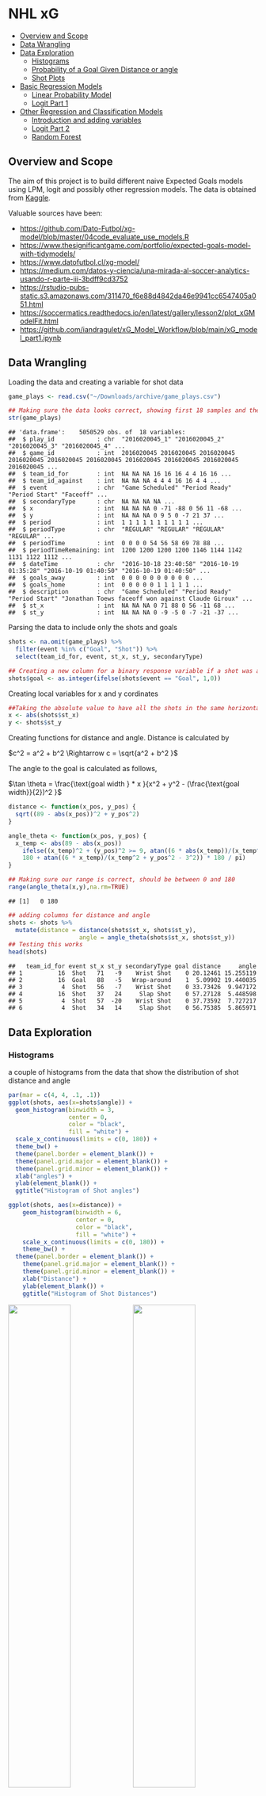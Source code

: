 NHL xG
================

- <a href="#overview-and-scope" id="toc-overview-and-scope">Overview and
  Scope</a>
- <a href="#data-wrangling" id="toc-data-wrangling">Data Wrangling</a>
- <a href="#data-exploration" id="toc-data-exploration">Data
  Exploration</a>
  - <a href="#histograms" id="toc-histograms">Histograms</a>
  - <a href="#probability-of-a-goal-given-distance-or-angle"
    id="toc-probability-of-a-goal-given-distance-or-angle">Probability of a
    Goal Given Distance or angle</a>
  - <a href="#shot-plots" id="toc-shot-plots">Shot Plots</a>
- <a href="#basic-regression-models"
  id="toc-basic-regression-models">Basic Regression Models</a>
  - <a href="#linear-probability-model"
    id="toc-linear-probability-model">Linear Probability Model</a>
  - <a href="#logit-part-1" id="toc-logit-part-1">Logit Part 1</a>
- <a href="#other-regression-and-classification-models"
  id="toc-other-regression-and-classification-models">Other Regression and
  Classification Models</a>
  - <a href="#introduction-and-adding-variables"
    id="toc-introduction-and-adding-variables">Introduction and adding
    variables</a>
  - <a href="#logit-part-2" id="toc-logit-part-2">Logit Part 2</a>
  - <a href="#random-forest" id="toc-random-forest">Random Forest</a>

## Overview and Scope

The aim of this project is to build different naive Expected Goals
models using LPM, logit and possibly other regression models. The data
is obtained from
[Kaggle](https://www.kaggle.com/datasets/martinellis/nhl-game-data).

Valuable sources have been:

- <https://github.com/Dato-Futbol/xg-model/blob/master/04code_evaluate_use_models.R>
- <https://www.thesignificantgame.com/portfolio/expected-goals-model-with-tidymodels/>
- <https://www.datofutbol.cl/xg-model/>
- <https://medium.com/datos-y-ciencia/una-mirada-al-soccer-analytics-usando-r-parte-iii-3bdff9cd3752>
- <https://rstudio-pubs-static.s3.amazonaws.com/311470_f6e88d4842da46e9941cc6547405a051.html>
- <https://soccermatics.readthedocs.io/en/latest/gallery/lesson2/plot_xGModelFit.html>
- <https://github.com/iandragulet/xG_Model_Workflow/blob/main/xG_model_part1.ipynb>

## Data Wrangling

Loading the data and creating a variable for shot data

``` r
game_plays <- read.csv("~/Downloads/archive/game_plays.csv")

## Making sure the data looks correct, showing first 18 samples and the response variable
str(game_plays)
```

    ## 'data.frame':    5050529 obs. of  18 variables:
    ##  $ play_id            : chr  "2016020045_1" "2016020045_2" "2016020045_3" "2016020045_4" ...
    ##  $ game_id            : int  2016020045 2016020045 2016020045 2016020045 2016020045 2016020045 2016020045 2016020045 2016020045 2016020045 ...
    ##  $ team_id_for        : int  NA NA NA 16 16 16 4 4 16 16 ...
    ##  $ team_id_against    : int  NA NA NA 4 4 4 16 16 4 4 ...
    ##  $ event              : chr  "Game Scheduled" "Period Ready" "Period Start" "Faceoff" ...
    ##  $ secondaryType      : chr  NA NA NA NA ...
    ##  $ x                  : int  NA NA NA 0 -71 -88 0 56 11 -68 ...
    ##  $ y                  : int  NA NA NA 0 9 5 0 -7 21 37 ...
    ##  $ period             : int  1 1 1 1 1 1 1 1 1 1 ...
    ##  $ periodType         : chr  "REGULAR" "REGULAR" "REGULAR" "REGULAR" ...
    ##  $ periodTime         : int  0 0 0 0 54 56 58 69 78 88 ...
    ##  $ periodTimeRemaining: int  1200 1200 1200 1200 1146 1144 1142 1131 1122 1112 ...
    ##  $ dateTime           : chr  "2016-10-18 23:40:58" "2016-10-19 01:35:28" "2016-10-19 01:40:50" "2016-10-19 01:40:50" ...
    ##  $ goals_away         : int  0 0 0 0 0 0 0 0 0 0 ...
    ##  $ goals_home         : int  0 0 0 0 0 1 1 1 1 1 ...
    ##  $ description        : chr  "Game Scheduled" "Period Ready" "Period Start" "Jonathan Toews faceoff won against Claude Giroux" ...
    ##  $ st_x               : int  NA NA NA 0 71 88 0 56 -11 68 ...
    ##  $ st_y               : int  NA NA NA 0 -9 -5 0 -7 -21 -37 ...

Parsing the data to include only the shots and goals

``` r
shots <- na.omit(game_plays) %>%
  filter(event %in% c("Goal", "Shot")) %>%
  select(team_id_for, event, st_x, st_y, secondaryType)

## Creating a new column for a binary response variable if a shot was a goal or not
shots$goal <- as.integer(ifelse(shots$event == "Goal", 1,0))
```

Creating local variables for x and y cordinates

``` r
##Taking the absolute value to have all the shots in the same horizontal axis
x <- abs(shots$st_x)
y <- shots$st_y
```

Creating functions for distance and angle. Distance is calculated by

$c^2 = a^2 + b^2 \Rightarrow c = \sqrt{a^2 + b^2 }$

The angle to the goal is calculated as follows,

$\tan \theta = \frac{\text{goal width } * x }{x^2 + y^2 - (\frac{\text{goal width}}{2})^2 }$

``` r
distance <- function(x_pos, y_pos) {
  sqrt((89 - abs(x_pos))^2 + y_pos^2)
}

angle_theta <- function(x_pos, y_pos) {
  x_temp <- abs(89 - abs(x_pos))
    ifelse((x_temp)^2 + (y_pos)^2 >= 9, atan((6 * abs(x_temp))/(x_temp^2 + y_pos^2 - 3^2)) * 180 / pi,
    180 + atan((6 * x_temp)/(x_temp^2 + y_pos^2 - 3^2)) * 180 / pi)
}

## Making sure our range is correct, should be between 0 and 180
range(angle_theta(x,y),na.rm=TRUE)
```

    ## [1]   0 180

``` r
## adding columns for distance and angle
shots <- shots %>%
  mutate(distance = distance(shots$st_x, shots$st_y),
                    angle = angle_theta(shots$st_x, shots$st_y))
## Testing this works
head(shots)
```

    ##   team_id_for event st_x st_y secondaryType goal distance     angle
    ## 1          16  Shot   71   -9    Wrist Shot    0 20.12461 15.255119
    ## 2          16  Goal   88   -5   Wrap-around    1  5.09902 19.440035
    ## 3           4  Shot   56   -7    Wrist Shot    0 33.73426  9.947172
    ## 4          16  Shot   37   24     Slap Shot    0 57.27128  5.448598
    ## 5           4  Shot   57  -20    Wrist Shot    0 37.73592  7.727217
    ## 6           4  Shot   34   14     Slap Shot    0 56.75385  5.865971

## Data Exploration

### Histograms

a couple of histograms from the data that show the distribution of shot
distance and angle

``` r
par(mar = c(4, 4, .1, .1))
ggplot(shots, aes(x=shots$angle)) +
  geom_histogram(binwidth = 3,
                 center = 0,
                 color = "black",
                 fill = "white") +
  scale_x_continuous(limits = c(0, 180)) +
  theme_bw() +
  theme(panel.border = element_blank()) + 
  theme(panel.grid.major = element_blank()) +
  theme(panel.grid.minor = element_blank()) + 
  xlab("angles") + 
  ylab(element_blank()) + 
  ggtitle("Histogram of Shot angles")

ggplot(shots, aes(x=distance)) +
    geom_histogram(binwidth = 6,
                   center = 0,
                   color = "black",
                   fill = "white") +
    scale_x_continuous(limits = c(0, 180)) +
    theme_bw() +
  theme(panel.border = element_blank()) + 
    theme(panel.grid.major = element_blank()) +
    theme(panel.grid.minor = element_blank()) + 
    xlab("Distance") + 
    ylab(element_blank()) + 
    ggtitle("Histogram of Shot Distances")
```

<img src="NHL_xG_files/figure-gfm/Histograms-1.png" width="50%" /><img src="NHL_xG_files/figure-gfm/Histograms-2.png" width="50%" />

### Probability of a Goal Given Distance or angle

``` r
bins_distance <- aggregate(shots,
                   by=list(cut(shots$distance, seq(0,100,10))),
                   mean)

bins_angle <- aggregate(shots,
                  by=list(cut(shots$angle, seq(0,180,10))),
                  mean)

## Changing the first column to numeric values so that ggplot geom_smooth works
bins_distance$Group.1 <- as.numeric(bins_distance$Group.1)
bins_angle$Group.1 <- as.numeric(bins_angle$Group.1)

angles <- as.character(seq(0, 180, 10))
distances <- as.character(seq(0, 90, 10))


ggplot(bins_distance, aes(x= bins_distance$Group.1, y =  bins_distance$goal)) +
                          geom_point() +
                          geom_line() +
                          theme_bw() + 
                          xlab("Distance to goal (Feet)") +
                          ylab("Probability of Goal") + 
                          scale_x_discrete(limits = distances) +
                          ggtitle("Probability of Goal Given the Distance")
                          
ggplot () + aes(x= bins_angle$Group.1, y =  bins_angle$goal) +
  geom_point() +
  geom_smooth(method=lm, se = F) + 
  theme_bw() +
  xlab("angle to Goal") +
  ylab("Probability of Goal") + 
  ggtitle("Probability of Goal Given the angle") +
  scale_x_discrete(limits = angles)
```

<img src="NHL_xG_files/figure-gfm/Bins-1.png" width="50%" /><img src="NHL_xG_files/figure-gfm/Bins-2.png" width="50%" />

In the distance to goal there’s an interesting fact: probability of goal
increases with distance. This is likely due to the fact that usually
shots from very far away are shot due to empty goal: hence it scewing
the data. In angle to goal there’s no notable surprises.

### Shot Plots

``` r
#Shot maps for randomly samples 2500 shots 
shots_parsed <- shots %>%
  subset(st_x < 88) %>%
  sample_n(1501)

geom_hockey(league = "NHL", rotation = 90, display_range = "ozone") +
  geom_point(aes(x = shots_parsed$st_y, y = shots_parsed$st_x, col = shots_parsed$goal, alpha = 0.9, size = shots_parsed$goal)) +
  scale_color_binned(low ="red", high = "darkgreen") +
  scale_size_continuous(range = c(1,2))

geom_hockey(league = "NHL", rotation = 90, display_range = "ozone") +
  geom_density2d_filled(aes(x = shots_parsed$st_y, y = shots_parsed$st_x, alpha = 0.5),
                        contour_var = "ndensity",
                        breaks = seq(0.1, 1.0, length.out = 10))
```

<img src="NHL_xG_files/figure-gfm/shotPlots-1.png" width="50%" /><img src="NHL_xG_files/figure-gfm/shotPlots-2.png" width="50%" />

## Basic Regression Models

### Linear Probability Model

``` r
LPM <- lm(goal ~ distance + angle, data = shots)
summary(LPM)
```

    ## 
    ## Call:
    ## lm(formula = goal ~ distance + angle, data = shots)
    ## 
    ## Residuals:
    ##      Min       1Q   Median       3Q      Max 
    ## -0.91679 -0.10933 -0.06287 -0.03935  1.01867 
    ## 
    ## Coefficients:
    ##               Estimate Std. Error t value Pr(>|t|)    
    ## (Intercept)  7.182e-02  1.213e-03   59.20   <2e-16 ***
    ## distance    -1.076e-03  2.243e-05  -47.99   <2e-16 ***
    ## angle        4.706e-03  4.077e-05  115.43   <2e-16 ***
    ## ---
    ## Signif. codes:  0 '***' 0.001 '**' 0.01 '*' 0.05 '.' 0.1 ' ' 1
    ## 
    ## Residual standard error: 0.2842 on 929388 degrees of freedom
    ##   (28 observations deleted due to missingness)
    ## Multiple R-squared:  0.05006,    Adjusted R-squared:  0.05006 
    ## F-statistic: 2.449e+04 on 2 and 929388 DF,  p-value: < 2.2e-16

In the plot below, the the main downside of LPM model becomes apparent:
results are not bound \[0,1\].

``` r
artificial_shots <- crossing(location_x = seq(30, 88, by = 1), location_y = seq(-37, 37, by = 1))

artificial_shots$distance <- distance(artificial_shots$location_x, artificial_shots$location_y)
artificial_shots$angle <- angle_theta(artificial_shots$location_x, artificial_shots$location_y)
artificial_shots$distance_sq <- artificial_shots$distance^2
artificial_shots$xg <- predict(LPM, artificial_shots, type = "response")

geom_hockey(league = "NHL", rotation = 90, display_range = "ozone") +
  geom_point(aes(x = artificial_shots$location_y, y = artificial_shots$location_x, col = artificial_shots$xg, alpha = 1)) +
  scale_color_gradient2(low = "white", mid="red", midpoint = 0.55, high ="darkred",
                       scales::rescale(c(0.9,0.1))) 

ggplot(data = LPM, mapping=aes(x=angle, y = goal)) +
  geom_point(size = 0.01) + geom_smooth(method = "lm", se = F, size = 0.5) +
  theme_bw()
```

<img src="NHL_xG_files/figure-gfm/Heatmap LPM-1.png" width="50%" /><img src="NHL_xG_files/figure-gfm/Heatmap LPM-2.png" width="50%" />

### Logit Part 1

Due to the significant downsides of LPM, logistic regression is
henceforth used.

``` r
logit <- glm(goal ~ distance + angle,
             family = binomial(link = 'logit'),
             data = shots)
```

In a logit model, the probability of an event is given by

$P = \frac{1}{1 + - exp^{-{(\beta_0 + \beta_1 x_1 \beta_2 x_2 + …)}}}$

``` r
ggplot(logit, aes(x=distance, y =goal)) +
  geom_point() + geom_smooth(method = "glm", method.args = list(family = "quasibinomial"), se = F) +
  theme_bw() +
  xlab("Distance to Goal") +
  ylab("Probability of Goal") + 
  ggtitle("Distance as an explanatory variable") 

ggplot(logit, aes(x=angle, y =goal)) +
  geom_point(size = 0.01) + geom_smooth(method = "glm", method.args = list(family = "quasibinomial"), se = F) +
  theme_bw() +
  xlab("angle to Goal") +
  ylab("Probability of Goal") + 
  ggtitle("angle as an explanatory variable") 
```

<img src="NHL_xG_files/figure-gfm/Logit Plots-1.png" width="50%" /><img src="NHL_xG_files/figure-gfm/Logit Plots-2.png" width="50%" />

From graphs above, it becomes visually clear that angle is a way more
important factor affecting if a shot is a goal or not. To test whether
we could improve explanatory power of distance, we add a quadratic form
of it as an extra variable.

``` r
shots_parsed$distance_sq <- shots_parsed$distance^2

logit.2 <- glm(goal ~ distance + distance_sq + angle,
               family = binomial(link = 'logit'),
               data = shots_parsed)

logit_coef <- logit$coefficients
logit_distance <- logit_coef["distance"]
logit_intercept <- logit_coef["(Intercept)"]

logit.2_coef <- logit.2$coefficients
logit.2_distance <- logit.2_coef["distance"]
logit.2_distance_sq <- logit.2_coef["distance_sq"]
logit.2_intercept <- logit.2_coef["(Intercept)"]

b <- data.frame(c(seq(0,100,.1)))
a <- (1 / (1 + exp(-logit.2_distance * b - logit.2_distance_sq * b - logit.2_intercept)))
a.2 <- (1 / (1 + exp(-logit_distance * b - logit_intercept)))
c <- cbind(a, a.2, b)

colnames(c) <- c("a", "a.2", "b")
```

``` r
artificial_shots <- crossing(location_x = seq(30, 88, by = 1), location_y = seq(-37, 37, by = 1))

artificial_shots$distance <- distance(artificial_shots$location_x, artificial_shots$location_y)
artificial_shots$angle <- angle_theta(artificial_shots$location_x, artificial_shots$location_y)
artificial_shots$distance_sq <- artificial_shots$distance^2

artificial_shots$xg_logit <- predict(logit.2, artificial_shots, type = "response")
```

``` r
ggplot(c, aes(x=b,y=a)) +
  geom_point(size = 0.1, col = "darkgreen") + 
  geom_point(aes(y=a.2), size = 0.1, col = "darkred") +
  theme_bw() + 
  ggtitle("Comparing Distance Variables with and without quadratic term") +
  xlab("Distance to Goal") +
  ylab("Probability of a Goal")

geom_hockey(league = "NHL", rotation = 90, display_range = "ozone") +
  geom_point(aes(x = artificial_shots$location_y, y = artificial_shots$location_x, col = artificial_shots$xg_logit, alpha = 0.1)) +
  scale_color_gradient(low = "white", high ="red",
                       scales::rescale(c(0.1,0.9))) 
```

<img src="NHL_xG_files/figure-gfm/LogitPlots1-1.png" width="50%" /><img src="NHL_xG_files/figure-gfm/LogitPlots1-2.png" width="50%" />

As we can see from the graph above, including the quadratic term makes
quite a difference. Notably, it increases the probability of scoring
when close to the goal, and decreases the probabilty when further away,
making the ‘empty-net bias’ smaller.

## Other Regression and Classification Models

### Introduction and adding variables

Note: this part is more experimental and is very prone to mistakes.

Henceforth we will be comparing the effectivness of the models, hence
the data will be split into training- and testing data. Here 70% of the
full sample is used for training and the remaining 30% for testing. This
ensured unbiasedness when testing the models.

``` r
parsed_shots <- shots %>%
  select(goal, distance, angle, secondaryType) %>%
  mutate(distance_sq = (distance^2))
  
head(parsed_shots)  
```

    ##   goal distance     angle secondaryType distance_sq
    ## 1    0 20.12461 15.255119    Wrist Shot         405
    ## 2    1  5.09902 19.440035   Wrap-around          26
    ## 3    0 33.73426  9.947172    Wrist Shot        1138
    ## 4    0 57.27128  5.448598     Slap Shot        3280
    ## 5    0 37.73592  7.727217    Wrist Shot        1424
    ## 6    0 56.75385  5.865971     Slap Shot        3221

``` r
train_test_split <- initial_split(data = parsed_shots, prop = 0.7)

train_data <- train_test_split %>%
  training()
test_data <- train_test_split %>%
  testing()
```

Let’s broaden our analysis by adding an other explanatory factor to the
regression: shot type. We have the following options:

``` r
unique(shots$secondaryType)
```

    ## [1] "Wrist Shot"  "Wrap-around" "Slap Shot"   "Tip-In"      "Snap Shot"  
    ## [6] "Backhand"    "Deflected"

### Logit Part 2

Lets add this to the regression and see how the coefficients for
distance and angle change.

``` r
logit.3 <- glm(goal ~ distance + angle + secondaryType + distance_sq,
             family = binomial(link = 'logit'),
             data = train_data)


#Creating vectors of predictors for the new model with secondaryType and for the last one without it 
#logit_pred <- predict(logit, test_data, type = "response")
logit.2_pred <- predict(logit.2, train_data, type = "response")
logit.3_pred <- predict(logit.3, train_data, type = "response")

#Comparing Logit models 
roc.test(roc(train_data$goal, logit.3_pred), roc(train_data$goal, logit.2_pred))
```

    ## 
    ##  DeLong's test for two correlated ROC curves
    ## 
    ## data:  roc(train_data$goal, logit.3_pred) and roc(train_data$goal, logit.2_pred)
    ## Z = 25.007, p-value < 2.2e-16
    ## alternative hypothesis: true difference in AUC is not equal to 0
    ## 95 percent confidence interval:
    ##  0.007041552 0.008239227
    ## sample estimates:
    ## AUC of roc1 AUC of roc2 
    ##   0.7166026   0.7089622

``` r
par(pty = "s")

logit.3_roc <- roc(train_data$goal, logit.3_pred, plot = TRUE, print.auc = TRUE, col = "darkred",
  legacy.axes = TRUE, percent = TRUE, xlab = "False Positive Percentage",
  ylab = "True Positive Percentage") 
```

![](NHL_xG_files/figure-gfm/adding%20secondaryType-1.png)<!-- -->

``` r
#Observing the optimal threshold level and the corresponding specificity and sensitivity levels
logit.3_threshold <- coords(logit.3_roc, "best", "threshold")
logit.3_threshold
```

    ##    threshold specificity sensitivity
    ## 1 0.08501776    62.49322    71.84343

``` r
#Creating Confusion Matrix
logit.3_conf <- table(logit.3_pred>=logit.3_threshold$threshold, train_data$goal)
logit.3_conf
```

    ##        
    ##              0      1
    ##   FALSE 368520  17142
    ##   TRUE  221176  43739

``` r
#Model accuracy
sum(diag(logit.3_conf))/sum(logit.3_conf)*100
```

    ## [1] 63.36821

### Random Forest

``` r
## Making the train_data smaller due to memory issues 
train_data <- sample_n(train_data, size = 2500)

## Changing labels from 0 and 1 to "Goal" and "Not Goal" 
train_data$goal <- ifelse(test=train_data$goal == "1", yes = "Goal", no = "Not Goal")
test_data$goal <- ifelse(test=test_data$goal == "0", yes = "Not Goal", no = "Goal")

## Changing the class of some columns for the commands to work
train_data$goal <- as.factor(train_data$goal)
train_data$secondaryType <- as.factor(train_data$secondaryType)
test_data$goal <- as.factor(test_data$goal)
test_data$secondaryType <- as.factor(test_data$secondaryType)

## Checking all classes are either numerical or factor
str(train_data)
```

    ## 'data.frame':    2500 obs. of  5 variables:
    ##  $ goal         : Factor w/ 2 levels "Goal","Not Goal": 2 2 2 2 2 2 2 2 2 2 ...
    ##  $ distance     : num  27.9 23.4 13 60.5 16 ...
    ##  $ angle        : num  11.5 13.76 2.13 5.25 21.16 ...
    ##  $ secondaryType: Factor w/ 7 levels "Backhand","Deflected",..: 4 4 7 7 2 5 7 4 3 7 ...
    ##  $ distance_sq  : num  776 548 170 3665 257 ...
    ##  - attr(*, "na.action")= 'omit' Named int [1:4007923] 1 2 3 4 7 9 10 11 13 14 ...
    ##   ..- attr(*, "names")= chr [1:4007923] "1" "2" "3" "4" ...

``` r
## Calculating the amount of NA's 
sum(is.na(train_data))
```

    ## [1] 0

We are taking the sample of 2 500 shots from the original train_data due
to memory issues. Due to this sampling, we don’t have to worry about
NA’s, because tidyr only takes values without NA’s. Otherwise, we would
probably use na.action = na.roughfix to impute the missing values.

``` r
## Making the model.
rf_model <- randomForest(goal ~ ., data = train_data, proximity = TRUE, ntree = 1000)

## This is to see how many trees are necessary for accurate predictions. It calculates the error rates after making of each tree. 
oob.error.data <- data.frame(
  trees=rep(1:nrow(rf_model$err.rate), times = 3),
  type=rep(c("OOB", "Goal", "Not Goal"), each=nrow(rf_model$err.rate)),
  error=c(rf_model$err.rate[,"OOB"],
          rf_model$err.rate[,"Goal"],
          rf_model$err.rate[,"Not Goal"]))

ggplot(data=oob.error.data, aes(x=trees, y=error)) +
  geom_line(aes(color=type)) +
  theme_bw() +
  ggtitle("OOB Error Rate")


## Calculating Out-of-the-bag error rates for different mtrys, which means how many variables are randomly sampled as candidates at each split. 
oob.values <- vector(length = 10)
for(i in 1:10){
  temp.rf_model <- randomForest(goal ~., data = train_data, mtry = i,
                                ntree = 100)
  oob.values[i] <- temp.rf_model$err.rate[nrow(temp.rf_model$err.rate), 1]
}

## Looking for the mtry that gives smallest OOB error
oob.values
```

    ##  [1] 0.0964 0.1204 0.1236 0.1236 0.1224 0.1252 0.1212 0.1252 0.1216 0.1228

``` r
## Building a MDS plot 
distance.matrix <- dist(1 - rf_model$proximity)
mds.stuff <- cmdscale(distance.matrix, eig=TRUE, x.ret = TRUE)
mds.var.per <- round(mds.stuff$eig/sum(mds.stuff$eig)*100, 1)
mds.values <- mds.stuff$points
mds.data <- data.frame(Sample=rownames(mds.values),
                       X=mds.values[,1],
                       Y = mds.values[,2],
                       Status = train_data$goal)

ggplot(data=mds.data, aes(x=X, y=Y, label = Sample)) +
  theme_bw() +
  geom_text(aes(color=Status)) +
  xlab(paste("MDS1 - ", mds.var.per[1], "%", sep = "")) +
  ylab(paste("MDS2 - ", mds.var.per[2], "%", sep = "")) +
  ggtitle("MDS plot using (1 - Random Forest Proximities)") +
  theme_bw()
```

<img src="NHL_xG_files/figure-gfm/RandomForest-1.png" width="50%" /><img src="NHL_xG_files/figure-gfm/RandomForest-2.png" width="50%" />

``` r
test_data <- sample_n(test_data, 1000)
varImpPlot(rf_model)

rf_model.pred <- predict(rf_model, test_data, select = -goal,
                         type = "class")


rf_model.pred.results <- table(rf_model.pred, test_data$goal)
head(rf_model.pred.results)
```

    ##              
    ## rf_model.pred Goal Not Goal
    ##      Goal        3       26
    ##      Not Goal   91      880

``` r
rf_model.pred.results
```

    ##              
    ## rf_model.pred Goal Not Goal
    ##      Goal        3       26
    ##      Not Goal   91      880

``` r
print(rf_model.accuracy <- sum(diag(rf_model.pred.results)) / sum(rf_model.pred.results))                                
```

    ## [1] 0.883

<img src="NHL_xG_files/figure-gfm/unnamed-chunk-2-1.png" width="50%" />

